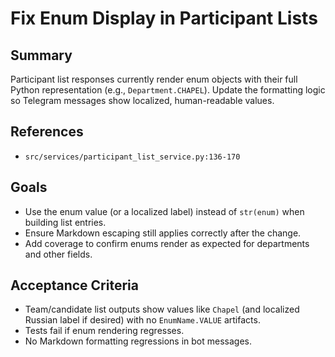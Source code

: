# Fix Enum Display in Participant Lists

## Summary
Participant list responses currently render enum objects with their full Python representation (e.g., `Department.CHAPEL`). Update the formatting logic so Telegram messages show localized, human-readable values.

## References
- `src/services/participant_list_service.py:136-170`

## Goals
- Use the enum value (or a localized label) instead of `str(enum)` when building list entries.
- Ensure Markdown escaping still applies correctly after the change.
- Add coverage to confirm enums render as expected for departments and other fields.

## Acceptance Criteria
- Team/candidate list outputs show values like `Chapel` (and localized Russian label if desired) with no `EnumName.VALUE` artifacts.
- Tests fail if enum rendering regresses.
- No Markdown formatting regressions in bot messages.

